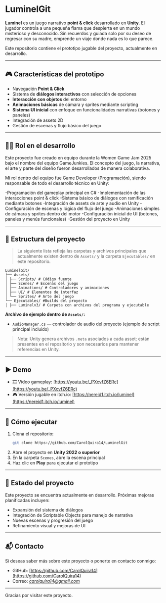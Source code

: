 # LuminelGit

**Luminel** es un juego narrativo **point & click** desarrollado en **Unity**. El jugador controla a una pequeña flama que despierta en un mundo misterioso y desconocido. Sin recuerdos y guiada solo por su deseo de regresar con su madre, emprende un viaje donde nada es lo que parece.

Este repositorio contiene el prototipo jugable del proyecto, actualmente en desarrollo.

---

## 🎮 Características del prototipo

- Navegación **Point & Click**
- Sistema de **diálogos interactivos** con selección de opciones
- **Interacción con objetos** del entorno
- **Animaciones básicas** de cámara y sprites mediante scripting
- **Sistema UI inicial** con enfoque en funcionalidades narrativas (botones y paneles)
- Integración de assets 2D
- Gestión de escenas y flujo básico del juego
---

## 👩‍💻 Rol en el desarrollo

Este proyecto fue creado en equipo durante la Women Game Jam 2025 bajo el nombre del equipo GameJunkies. El concepto del juego, la narrativa, el arte y parte del diseño fueron desarrollados de manera colaborativa.

Mi rol dentro del equipo fue Game Developer (Programación), siendo responsable de todo el desarrollo técnico en Unity:

-Programación del gameplay principal en C#
-Implementación de las interacciones point & click
-Sistema básico de diálogos con ramificación mediante botones
-Integración de assets de arte y audio en Unity
-Configuración de escenas y lógica del flujo del juego
-Animaciones simples de cámara y sprites dentro del motor
-Configuración inicial de UI (botones, paneles y menús funcionales)
-Gestión del proyecto en Unity

---

## 📂 Estructura del proyecto

> La siguiente lista refleja las carpetas y archivos principales que actualmente existen dentro de `Assets/` y la carpeta `Ejecutables/` en este repositorio.

```
LuminelGit/
├── Assets/
│ ├── Scripts/ # Código fuente
│ ├── Scenes/ # Escenas del juego
│ ├── Animations/ # Controladores y animaciones
│ ├── UI/ # Elementos de interfaz
│ └── Sprites/ # Arte del juego
└── Ejecutables/ #Builds del proyecto
│ ├── Luminelv3/ # Carpeta con archivos del programa y ejecutable

````

**Archivo de ejemplo dentro de `Assets/`:**
- `AudioManager.cs` — controlador de audio del proyecto (ejemplo de script principal incluido)

> Nota: Unity genera archivos `.meta` asociados a cada asset; están presentes en el repositorio y son necesarios para mantener referencias en Unity.

---

## ▶️ Demo

- 🎞️ Video gameplay: [https://youtu.be/_PXcvfZ6ERc](https://youtu.be/_PXcvfZ6ERc)
- 🎮 Versión jugable en itch.io: [https://nereid1.itch.io/luminel](https://nereid1.itch.io/luminel)

---

## 🚀 Cómo ejecutar

1. Clona el repositorio:
   ```bash
   git clone https://github.com/CarolQuira14/LuminelGit

2. Abre el proyecto en **Unity 2022 o superior**
3. En la carpeta `Scenes`, abre la escena principal
4. Haz clic en **Play** para ejecutar el prototipo

---

## 📌 Estado del proyecto

Este proyecto se encuentra actualmente en desarrollo. Próximas mejoras planificadas incluyen:

* Expansión del sistema de diálogos
* Integración de Scriptable Objects para manejo de narrativa
* Nuevas escenas y progresión del juego
* Refinamiento visual y mejoras de UI

---

## 📬 Contacto

Si deseas saber más sobre este proyecto o ponerte en contacto conmigo:

* GitHub: [https://github.com/CarolQuira14](https://github.com/CarolQuira14)
* Correo: *carolquira14@gmail.com*

---

Gracias por visitar este proyecto.
